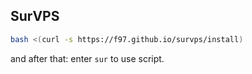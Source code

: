 ## SurVPS

```bash
bash <(curl -s https://f97.github.io/survps/install)
```

and after that: enter `sur` to use script.